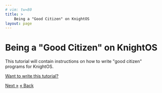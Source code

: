 ```yaml
---
# vim: tw=80
title: >
    Being a "Good Citizen" on KnightOS
layout: page
---
```


# Being a "Good Citizen" on KnightOS

This tutorial will contain instructions on how to write "good citizen" programs for KnightOS.

[Want to write this tutorial?](https://github.com/KnightOS/knightos.org)


<a href="pong.html" class="pull-right btn btn-primary">Next »</a>
<a href="assembly.html" class="btn btn-primary">« Back</a>
